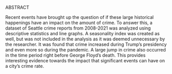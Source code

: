 ABSTRACT

Recent events have brought up the question of if these large historical happenings have an impact on the amount of crime. To answer this, a dataset of Seattle crime reports from 2008-2021 was analyzed using descriptive statistics and line graphs. A seasonality index was created as well, but was not included in the analysis as it was deemed unnecessary by the researcher. It was found that crime increased during Trump’s presidency and even more so during the pandemic. A large jump in crime also occurred in the time period right before George Floyd’s death. This provides interesting evidence towards the impact that significant events can have on a city’s crime rate. 